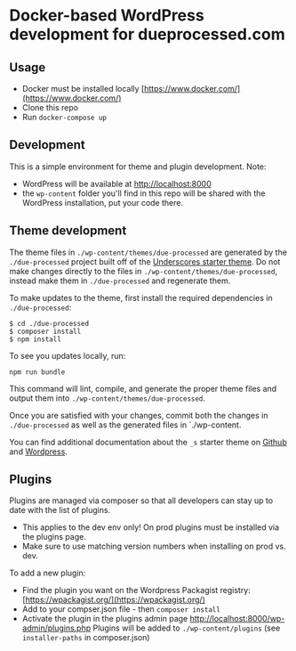 # Docker-based WordPress development for dueprocessed.com

## Usage

- Docker must be installed locally [https://www.docker.com/](https://www.docker.com/)
- Clone this repo
- Run `docker-compose up`

## Development

This is a simple environment for theme and plugin development. Note:

- WordPress will be available at [http://localhost:8000](http://localhost:8000)
- the `wp-content` folder you'll find in this repo will be shared with the WordPress installation, put your code there.

## Theme development

The theme files in `./wp-content/themes/due-processed` are generated by the `./due-processed` project built off of the [Underscores starter theme](https://underscores.me/).
Do not make changes directly to the files in `./wp-content/themes/due-processed`, instead make them in `./due-processed`
and regenerate them.

To make updates to the theme, first install the required dependencies in `./due-processed`:

```
$ cd ./due-processed
$ composer install
$ npm install
```

To see you updates locally, run:

```
npm run bundle
```

This command will lint, compile, and generate the proper theme files and output them into `./wp-content/themes/due-processed`.

Once you are satisfied with your changes, commit both the changes in `./due-processed` as well as the generated files in `./wp-content.

You can find additional documentation about the `_s` starter theme on [Github](https://github.com/Automattic/\_s) and [Wordpress](https://developer.wordpress.org/themes/getting-started/theme-development-examples/#the-underscores-theme).

## Plugins

Plugins are managed via composer so that all developers can stay up to date with the list of plugins. 
- This applies to the dev env only! On prod plugins must be installed via the plugins page.
- Make sure to use matching version numbers when installing on prod vs. dev. 

To add a new plugin:
- Find the plugin you want on the Wordpress Packagist registry: [https://wpackagist.org/](https://wpackagist.org/)
- Add to your compser.json file - then `composer install`
- Activate the plugin in the plugins admin page [http://localhost:8000/wp-admin/plugins.php](http://localhost:8000/wp-admin/plugins.php)
Plugins will be added to `./wp-content/plugins` (see `installer-paths` in composer.json)
